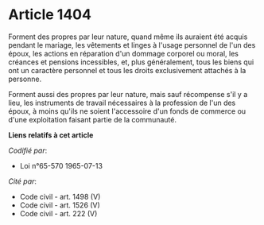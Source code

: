 # Article 1404

Forment des  propres par leur nature, quand même ils auraient été acquis pendant le mariage, les vêtements et linges à
l'usage personnel de l'un des époux, les actions en réparation d'un dommage corporel ou moral, les créances et pensions
incessibles, et, plus généralement, tous les biens qui ont un caractère personnel et tous les droits exclusivement attachés à
la personne.

Forment aussi des propres par leur nature, mais sauf récompense s'il y a lieu, les instruments de travail nécessaires à la
profession de l'un des époux, à moins qu'ils ne soient l'accessoire d'un fonds de commerce ou d'une exploitation faisant
partie de la communauté.

**Liens relatifs à cet article**

_Codifié par_:

  - Loi n°65-570 1965-07-13

_Cité par_:

  - Code civil - art. 1498 (V)
  - Code civil - art. 1526 (V)
  - Code civil - art. 222 (V)
